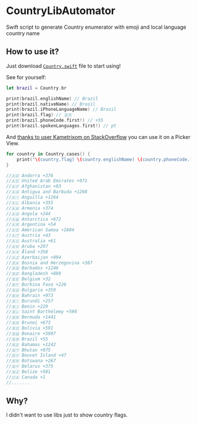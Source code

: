 # CountryLibAutomator
Swift script to generate Country enumerator with emoji and local language country name

## How to use it?

Just download [`Country.swift`](https://github.com/munirwanis/CountryLibAutomator/blob/master/CountryLibAutomator/Country.swift) file to start using!

See for yourself:

```swift
let brazil = Country.br

print(brazil.englishName) // Brazil
print(brazil.nativeName) // Brasil
print(brazil.iPhoneLanguageName) // Brazil
print(brazil.flag) // 🇧🇷
print(brazil.phoneCode.first!) // +55
print(brazil.spokenLanguages.first!) // pt
```

And [thanks to user Kametrixom on StackOverflow](https://stackoverflow.com/questions/24007461/how-to-enumerate-an-enum-with-string-type/32429125#32429125) you can use it on a Picker View.

```swift
for country in Country.cases() {
    print("\(country.flag) \(country.englishName) \(country.phoneCode.first!)")
}

//🇦🇩 Andorra +376
//🇦🇪 United Arab Emirates +971
//🇦🇫 Afghanistan +93
//🇦🇬 Antigua and Barbuda +1268
//🇦🇮 Anguilla +1264
//🇦🇱 Albania +355
//🇦🇲 Armenia +374
//🇦🇴 Angola +244
//🇦🇶 Antarctica +672
//🇦🇷 Argentina +54
//🇦🇸 American Samoa +1684
//🇦🇹 Austria +43
//🇦🇺 Australia +61
//🇦🇼 Aruba +297
//🇦🇽 Åland +358
//🇦🇿 Azerbaijan +994
//🇧🇦 Bosnia and Herzegovina +387
//🇧🇧 Barbados +1246
//🇧🇩 Bangladesh +880
//🇧🇪 Belgium +32
//🇧🇫 Burkina Faso +226
//🇧🇬 Bulgaria +359
//🇧🇭 Bahrain +973
//🇧🇮 Burundi +257
//🇧🇯 Benin +229
//🇧🇱 Saint Barthélemy +590
//🇧🇲 Bermuda +1441
//🇧🇳 Brunei +673
//🇧🇴 Bolivia +591
//🇧🇶 Bonaire +5997
//🇧🇷 Brazil +55
//🇧🇸 Bahamas +1242
//🇧🇹 Bhutan +975
//🇧🇻 Bouvet Island +47
//🇧🇼 Botswana +267
//🇧🇾 Belarus +375
//🇧🇿 Belize +501
//🇨🇦 Canada +1
//.......
```

## Why?

I didn't want to use libs just to show country flags.
